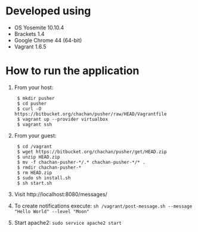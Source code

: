 # Developed using

* OS Yosemite 10.10.4
* Brackets 1.4
* Google Chrome 44 (64-bit)
* Vagrant 1.6.5

# How to run the application


1. From your host:

        $ mkdir pusher
        $ cd pusher
        $ curl -O https://bitbucket.org/chachan/pusher/raw/HEAD/Vagrantfile
        $ vagrant up --provider virtualbox
        $ vagrant ssh

2. From your guest:

        $ cd /vagrant
        $ wget https://bitbucket.org/chachan/pusher/get/HEAD.zip
        $ unzip HEAD.zip
        $ mv -f chachan-pusher-*/.* chachan-pusher-*/* .
        $ rmdir chachan-pusher-*
        $ rm HEAD.zip
        $ sudo sh install.sh
        $ sh start.sh

3. Visit http://localhost:8080/messages/

4. To create notifications execute: `sh /vagrant/post-message.sh --message "Hello World" --level "Moon"`

5. Start apache2: `sudo service apache2 start`

